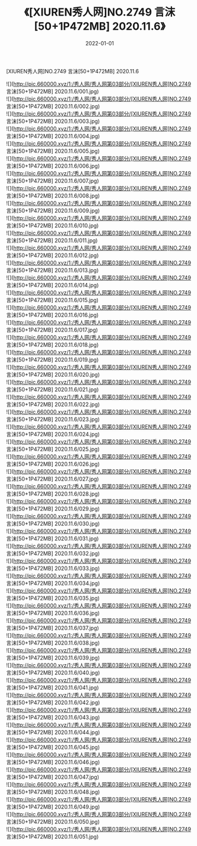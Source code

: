 ﻿---
layout: post
title:  《[XIUREN秀人网]NO.2749 言沫[50+1P472MB] 2020.11.6》
date:   2022-01-01
img: http://pic.660000.xyz/1:/秀人网/秀人网第03部分/[XIUREN秀人网]NO.2749 言沫[50+1P472MB] 2020.11.6/000.jpg
categories: [美女, 清纯, 唯美]
---

[XIUREN秀人网]NO.2749 言沫[50+1P472MB] 2020.11.6

 ![](http://pic.660000.xyz/1:/秀人网/秀人网第03部分/[XIUREN秀人网]NO.2749 言沫[50+1P472MB] 2020.11.6/001.jpg) <br>![](http://pic.660000.xyz/1:/秀人网/秀人网第03部分/[XIUREN秀人网]NO.2749 言沫[50+1P472MB] 2020.11.6/002.jpg) <br>![](http://pic.660000.xyz/1:/秀人网/秀人网第03部分/[XIUREN秀人网]NO.2749 言沫[50+1P472MB] 2020.11.6/003.jpg) <br>![](http://pic.660000.xyz/1:/秀人网/秀人网第03部分/[XIUREN秀人网]NO.2749 言沫[50+1P472MB] 2020.11.6/004.jpg) <br>![](http://pic.660000.xyz/1:/秀人网/秀人网第03部分/[XIUREN秀人网]NO.2749 言沫[50+1P472MB] 2020.11.6/005.jpg) <br>![](http://pic.660000.xyz/1:/秀人网/秀人网第03部分/[XIUREN秀人网]NO.2749 言沫[50+1P472MB] 2020.11.6/006.jpg) <br>![](http://pic.660000.xyz/1:/秀人网/秀人网第03部分/[XIUREN秀人网]NO.2749 言沫[50+1P472MB] 2020.11.6/007.jpg) <br>![](http://pic.660000.xyz/1:/秀人网/秀人网第03部分/[XIUREN秀人网]NO.2749 言沫[50+1P472MB] 2020.11.6/008.jpg) <br>![](http://pic.660000.xyz/1:/秀人网/秀人网第03部分/[XIUREN秀人网]NO.2749 言沫[50+1P472MB] 2020.11.6/009.jpg) <br>![](http://pic.660000.xyz/1:/秀人网/秀人网第03部分/[XIUREN秀人网]NO.2749 言沫[50+1P472MB] 2020.11.6/010.jpg) <br>![](http://pic.660000.xyz/1:/秀人网/秀人网第03部分/[XIUREN秀人网]NO.2749 言沫[50+1P472MB] 2020.11.6/011.jpg) <br>![](http://pic.660000.xyz/1:/秀人网/秀人网第03部分/[XIUREN秀人网]NO.2749 言沫[50+1P472MB] 2020.11.6/012.jpg) <br>![](http://pic.660000.xyz/1:/秀人网/秀人网第03部分/[XIUREN秀人网]NO.2749 言沫[50+1P472MB] 2020.11.6/013.jpg) <br>![](http://pic.660000.xyz/1:/秀人网/秀人网第03部分/[XIUREN秀人网]NO.2749 言沫[50+1P472MB] 2020.11.6/014.jpg) <br>![](http://pic.660000.xyz/1:/秀人网/秀人网第03部分/[XIUREN秀人网]NO.2749 言沫[50+1P472MB] 2020.11.6/015.jpg) <br>![](http://pic.660000.xyz/1:/秀人网/秀人网第03部分/[XIUREN秀人网]NO.2749 言沫[50+1P472MB] 2020.11.6/016.jpg) <br>![](http://pic.660000.xyz/1:/秀人网/秀人网第03部分/[XIUREN秀人网]NO.2749 言沫[50+1P472MB] 2020.11.6/017.jpg) <br>![](http://pic.660000.xyz/1:/秀人网/秀人网第03部分/[XIUREN秀人网]NO.2749 言沫[50+1P472MB] 2020.11.6/018.jpg) <br>![](http://pic.660000.xyz/1:/秀人网/秀人网第03部分/[XIUREN秀人网]NO.2749 言沫[50+1P472MB] 2020.11.6/019.jpg) <br>![](http://pic.660000.xyz/1:/秀人网/秀人网第03部分/[XIUREN秀人网]NO.2749 言沫[50+1P472MB] 2020.11.6/020.jpg) <br>![](http://pic.660000.xyz/1:/秀人网/秀人网第03部分/[XIUREN秀人网]NO.2749 言沫[50+1P472MB] 2020.11.6/021.jpg) <br>![](http://pic.660000.xyz/1:/秀人网/秀人网第03部分/[XIUREN秀人网]NO.2749 言沫[50+1P472MB] 2020.11.6/022.jpg) <br>![](http://pic.660000.xyz/1:/秀人网/秀人网第03部分/[XIUREN秀人网]NO.2749 言沫[50+1P472MB] 2020.11.6/023.jpg) <br>![](http://pic.660000.xyz/1:/秀人网/秀人网第03部分/[XIUREN秀人网]NO.2749 言沫[50+1P472MB] 2020.11.6/024.jpg) <br>![](http://pic.660000.xyz/1:/秀人网/秀人网第03部分/[XIUREN秀人网]NO.2749 言沫[50+1P472MB] 2020.11.6/025.jpg) <br>![](http://pic.660000.xyz/1:/秀人网/秀人网第03部分/[XIUREN秀人网]NO.2749 言沫[50+1P472MB] 2020.11.6/026.jpg) <br>![](http://pic.660000.xyz/1:/秀人网/秀人网第03部分/[XIUREN秀人网]NO.2749 言沫[50+1P472MB] 2020.11.6/027.jpg) <br>![](http://pic.660000.xyz/1:/秀人网/秀人网第03部分/[XIUREN秀人网]NO.2749 言沫[50+1P472MB] 2020.11.6/028.jpg) <br>![](http://pic.660000.xyz/1:/秀人网/秀人网第03部分/[XIUREN秀人网]NO.2749 言沫[50+1P472MB] 2020.11.6/029.jpg) <br>![](http://pic.660000.xyz/1:/秀人网/秀人网第03部分/[XIUREN秀人网]NO.2749 言沫[50+1P472MB] 2020.11.6/030.jpg) <br>![](http://pic.660000.xyz/1:/秀人网/秀人网第03部分/[XIUREN秀人网]NO.2749 言沫[50+1P472MB] 2020.11.6/031.jpg) <br>![](http://pic.660000.xyz/1:/秀人网/秀人网第03部分/[XIUREN秀人网]NO.2749 言沫[50+1P472MB] 2020.11.6/032.jpg) <br>![](http://pic.660000.xyz/1:/秀人网/秀人网第03部分/[XIUREN秀人网]NO.2749 言沫[50+1P472MB] 2020.11.6/033.jpg) <br>![](http://pic.660000.xyz/1:/秀人网/秀人网第03部分/[XIUREN秀人网]NO.2749 言沫[50+1P472MB] 2020.11.6/034.jpg) <br>![](http://pic.660000.xyz/1:/秀人网/秀人网第03部分/[XIUREN秀人网]NO.2749 言沫[50+1P472MB] 2020.11.6/035.jpg) <br>![](http://pic.660000.xyz/1:/秀人网/秀人网第03部分/[XIUREN秀人网]NO.2749 言沫[50+1P472MB] 2020.11.6/036.jpg) <br>![](http://pic.660000.xyz/1:/秀人网/秀人网第03部分/[XIUREN秀人网]NO.2749 言沫[50+1P472MB] 2020.11.6/037.jpg) <br>![](http://pic.660000.xyz/1:/秀人网/秀人网第03部分/[XIUREN秀人网]NO.2749 言沫[50+1P472MB] 2020.11.6/038.jpg) <br>![](http://pic.660000.xyz/1:/秀人网/秀人网第03部分/[XIUREN秀人网]NO.2749 言沫[50+1P472MB] 2020.11.6/039.jpg) <br>![](http://pic.660000.xyz/1:/秀人网/秀人网第03部分/[XIUREN秀人网]NO.2749 言沫[50+1P472MB] 2020.11.6/040.jpg) <br>![](http://pic.660000.xyz/1:/秀人网/秀人网第03部分/[XIUREN秀人网]NO.2749 言沫[50+1P472MB] 2020.11.6/041.jpg) <br>![](http://pic.660000.xyz/1:/秀人网/秀人网第03部分/[XIUREN秀人网]NO.2749 言沫[50+1P472MB] 2020.11.6/042.jpg) <br>![](http://pic.660000.xyz/1:/秀人网/秀人网第03部分/[XIUREN秀人网]NO.2749 言沫[50+1P472MB] 2020.11.6/043.jpg) <br>![](http://pic.660000.xyz/1:/秀人网/秀人网第03部分/[XIUREN秀人网]NO.2749 言沫[50+1P472MB] 2020.11.6/044.jpg) <br>![](http://pic.660000.xyz/1:/秀人网/秀人网第03部分/[XIUREN秀人网]NO.2749 言沫[50+1P472MB] 2020.11.6/045.jpg) <br>![](http://pic.660000.xyz/1:/秀人网/秀人网第03部分/[XIUREN秀人网]NO.2749 言沫[50+1P472MB] 2020.11.6/046.jpg) <br>![](http://pic.660000.xyz/1:/秀人网/秀人网第03部分/[XIUREN秀人网]NO.2749 言沫[50+1P472MB] 2020.11.6/047.jpg) <br>![](http://pic.660000.xyz/1:/秀人网/秀人网第03部分/[XIUREN秀人网]NO.2749 言沫[50+1P472MB] 2020.11.6/048.jpg) <br>![](http://pic.660000.xyz/1:/秀人网/秀人网第03部分/[XIUREN秀人网]NO.2749 言沫[50+1P472MB] 2020.11.6/049.jpg) <br>![](http://pic.660000.xyz/1:/秀人网/秀人网第03部分/[XIUREN秀人网]NO.2749 言沫[50+1P472MB] 2020.11.6/050.jpg) <br>![](http://pic.660000.xyz/1:/秀人网/秀人网第03部分/[XIUREN秀人网]NO.2749 言沫[50+1P472MB] 2020.11.6/051.jpg) <br>